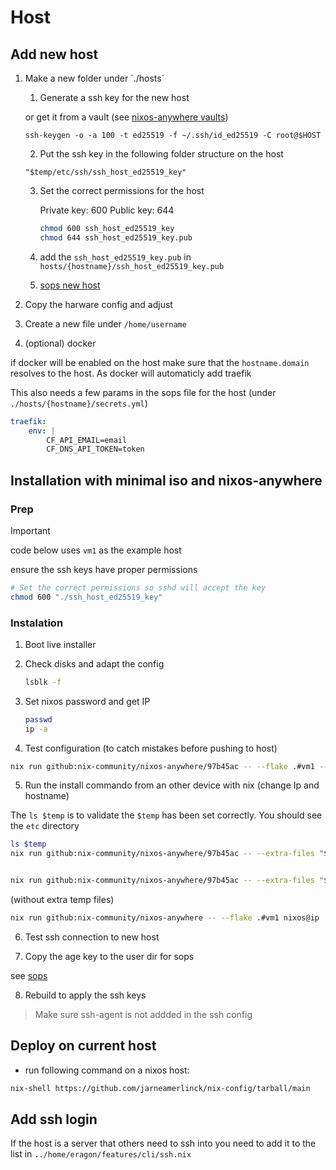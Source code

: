 # Host

## Add new host

1. Make a new folder under ´./hosts´

    1. Generate a ssh key for the new host

    or get it from a vault (see [nixos-anywhere vaults](https://nix-community.github.io/nixos-anywhere/howtos/secrets.html#example-decrypting-an-openssh-host-key-with-pass))

    `ssh-keygen -o -a 100 -t ed25519 -f ~/.ssh/id_ed25519 -C root@$HOST`

    2. Put the ssh key in the following folder structure on the host

    `"$temp/etc/ssh/ssh_host_ed25519_key"`

    3. Set the correct permissions for the host

        Private key: 600
        Public key: 644

        ```bash
        chmod 600 ssh_host_ed25519_key
        chmod 644 ssh_host_ed25519_key.pub
        ```

    4. add the `ssh_host_ed25519_key.pub` in `hosts/{hostname}/ssh_host_ed25519_key.pub`


    5. [sops new host](./sops.md#new-host)

2. Copy the harware config and adjust

3. Create a new file under `/home/username`

4. (optional) docker

if docker will be enabled on the host make sure that the `hostname.domain` resolves to the host.
As docker will automaticly add traefik

This also needs a few params in the sops file for the host (under `./hosts/{hostname}/secrets.yml`)

```yml
traefik:
    env: |
        CF_API_EMAIL=email
        CF_DNS_API_TOKEN=token
```


## Installation with minimal iso and nixos-anywhere

### Prep

> [!IMPORTANT]
> code below uses `vm1` as the example host

ensure the ssh keys have proper permissions

```bash
# Set the correct permissions so sshd will accept the key
chmod 600 "./ssh_host_ed25519_key"
```

### Instalation

1. Boot live installer
2. Check disks and adapt the config

    ```bash
    lsblk -f
    ```

3. Set nixos password and get IP

    ```bash
    passwd
    ip -a 
    ```

4. Test configuration (to catch mistakes before pushing to host)

```bash
nix run github:nix-community/nixos-anywhere/97b45ac -- --flake .#vm1 --vm-test
```

5. Run the install commando from an other device with nix (change Ip and hostname)

The `ls $temp` is to validate the `$temp` has been set correctly. You should see the `etc` directory

```bash
ls $temp
nix run github:nix-community/nixos-anywhere/97b45ac -- --extra-files "$temp" --flake .#vm1 nixos@ip
```



```bash

nix run github:nix-community/nixos-anywhere/97b45ac -- --extra-files "$TEMP" --disk-encryption-keys /tmp/disk-1.key <(cat "$TEMP/disk-1.key") --flake .#testing  nixos@192.168.100.215
```

(without extra temp files)

```bash
nix run github:nix-community/nixos-anywhere -- --flake .#vm1 nixos@ip
```

6. Test ssh connection to new host

7. Copy the age key to the user dir for sops

see [sops](./sops.md#new-device-user)

8. Rebuild to apply the ssh keys

> Make sure ssh-agent is not addded in the ssh config

## Deploy on current host

- run following command on a nixos host:

```bash
nix-shell https://github.com/jarneamerlinck/nix-config/tarball/main
```



## Add ssh login

If the host is a server that others need to ssh into you need to add it to the list in `../home/eragon/features/cli/ssh.nix`


